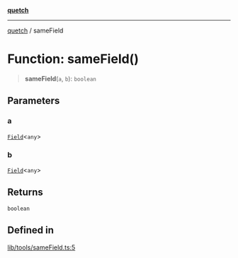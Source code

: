 [**quetch**](../README.md)

***

[quetch](../README.md) / sameField

# Function: sameField()

> **sameField**(`a`, `b`): `boolean`

## Parameters

### a

[`Field`](../type-aliases/Field.md)\<`any`\>

### b

[`Field`](../type-aliases/Field.md)\<`any`\>

## Returns

`boolean`

## Defined in

[lib/tools/sameField.ts:5](https://github.com/nevoland/quetch/blob/3b1cd3aac672a1a4d2ad52892d4fa09995f51627/lib/tools/sameField.ts#L5)
